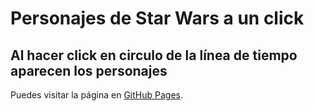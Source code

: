 # Personajes de Star Wars a un click
## Al hacer click en circulo de la línea de tiempo aparecen los personajes

Puedes visitar la página en [GitHub Pages](https://kathyalde21.github.io/Personajes-Star-Wars/).
